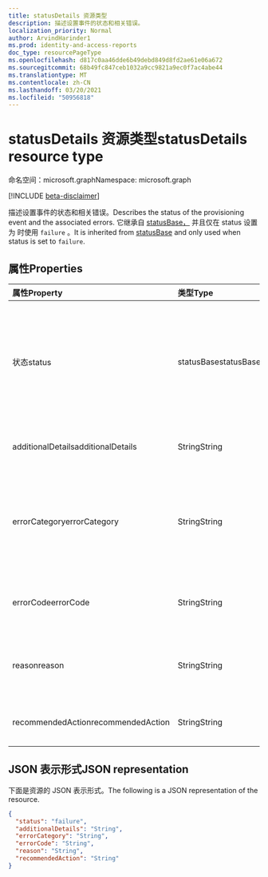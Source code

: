 ```yaml
---
title: statusDetails 资源类型
description: 描述设置事件的状态和相关错误。
localization_priority: Normal
author: ArvindHarinder1
ms.prod: identity-and-access-reports
doc_type: resourcePageType
ms.openlocfilehash: d817c0aa46dde6b49debd849d8fd2ae61e06a672
ms.sourcegitcommit: 68b49fc847ceb1032a9cc9821a9ec0f7ac4abe44
ms.translationtype: MT
ms.contentlocale: zh-CN
ms.lasthandoff: 03/20/2021
ms.locfileid: "50956818"
---
```

# <a name="statusdetails-resource-type"></a><span data-ttu-id="17789-103">statusDetails 资源类型</span><span class="sxs-lookup"><span data-stu-id="17789-103">statusDetails resource type</span></span>

<span data-ttu-id="17789-104">命名空间：microsoft.graph</span><span class="sxs-lookup"><span data-stu-id="17789-104">Namespace: microsoft.graph</span></span>

[!INCLUDE [beta-disclaimer](../../includes/beta-disclaimer.md)]

<span data-ttu-id="17789-105">描述设置事件的状态和相关错误。</span><span class="sxs-lookup"><span data-stu-id="17789-105">Describes the status of the provisioning event and the associated errors.</span></span> <span data-ttu-id="17789-106">它继承自 [statusBase，](/graph/api/resources/statusbase) 并且仅在 status 设置为 时使用 `failure` 。</span><span class="sxs-lookup"><span data-stu-id="17789-106">It is inherited from [statusBase](/graph/api/resources/statusbase) and only used when status is set to `failure`.</span></span>  

## <a name="properties"></a><span data-ttu-id="17789-107">属性</span><span class="sxs-lookup"><span data-stu-id="17789-107">Properties</span></span>

| <span data-ttu-id="17789-108">属性</span><span class="sxs-lookup"><span data-stu-id="17789-108">Property</span></span>     | <span data-ttu-id="17789-109">类型</span><span class="sxs-lookup"><span data-stu-id="17789-109">Type</span></span>        | <span data-ttu-id="17789-110">说明</span><span class="sxs-lookup"><span data-stu-id="17789-110">Description</span></span> |
|:-------------|:------------|:------------|
|<span data-ttu-id="17789-111">状态</span><span class="sxs-lookup"><span data-stu-id="17789-111">status</span></span>|<span data-ttu-id="17789-112">statusBase</span><span class="sxs-lookup"><span data-stu-id="17789-112">statusBase</span></span>|<span data-ttu-id="17789-113">可取值为：`success`、`warning`、`failure`、`skipped`、`unknownFutureValue`。</span><span class="sxs-lookup"><span data-stu-id="17789-113">Possible values are: `success`, `warning`, `failure`, `skipped`, `unknownFutureValue`.</span></span> <span data-ttu-id="17789-114">继承自 statusBase。</span><span class="sxs-lookup"><span data-stu-id="17789-114">Inherited from statusBase.</span></span>|
|<span data-ttu-id="17789-115">additionalDetails</span><span class="sxs-lookup"><span data-stu-id="17789-115">additionalDetails</span></span>|<span data-ttu-id="17789-116">String</span><span class="sxs-lookup"><span data-stu-id="17789-116">String</span></span>|<span data-ttu-id="17789-117">出现错误时的其他详细信息。</span><span class="sxs-lookup"><span data-stu-id="17789-117">Additional details in case of error.</span></span>|
|<span data-ttu-id="17789-118">errorCategory</span><span class="sxs-lookup"><span data-stu-id="17789-118">errorCategory</span></span>|<span data-ttu-id="17789-119">String</span><span class="sxs-lookup"><span data-stu-id="17789-119">String</span></span>|<span data-ttu-id="17789-120">对错误代码进行分类。</span><span class="sxs-lookup"><span data-stu-id="17789-120">Categorizes the error code.</span></span> <span data-ttu-id="17789-121">可取值为 `Failure`、`NonServiceFailure`、`Success`。</span><span class="sxs-lookup"><span data-stu-id="17789-121">Possible values are `Failure`, `NonServiceFailure`, `Success`.</span></span>|
|<span data-ttu-id="17789-122">errorCode</span><span class="sxs-lookup"><span data-stu-id="17789-122">errorCode</span></span>|<span data-ttu-id="17789-123">String</span><span class="sxs-lookup"><span data-stu-id="17789-123">String</span></span>|<span data-ttu-id="17789-124">发生任何错误时的唯一错误代码。</span><span class="sxs-lookup"><span data-stu-id="17789-124">Unique error code if any occurred.</span></span> [<span data-ttu-id="17789-125">了解更多</span><span class="sxs-lookup"><span data-stu-id="17789-125">Learn more</span></span>](https://docs.microsoft.com/azure/active-directory/reports-monitoring/concept-provisioning-logs#error-codes)|
|<span data-ttu-id="17789-126">reason</span><span class="sxs-lookup"><span data-stu-id="17789-126">reason</span></span>|<span data-ttu-id="17789-127">String</span><span class="sxs-lookup"><span data-stu-id="17789-127">String</span></span>|<span data-ttu-id="17789-128">总结状态并说明状态发生的原因。</span><span class="sxs-lookup"><span data-stu-id="17789-128">Summarizes the status and describes why the status happened.</span></span>|
|<span data-ttu-id="17789-129">recommendedAction</span><span class="sxs-lookup"><span data-stu-id="17789-129">recommendedAction</span></span>|<span data-ttu-id="17789-130">String</span><span class="sxs-lookup"><span data-stu-id="17789-130">String</span></span>|<span data-ttu-id="17789-131">提供相应错误的解决方法。</span><span class="sxs-lookup"><span data-stu-id="17789-131">Provides the resolution for the corresponding error.</span></span>|

## <a name="json-representation"></a><span data-ttu-id="17789-132">JSON 表示形式</span><span class="sxs-lookup"><span data-stu-id="17789-132">JSON representation</span></span>

<span data-ttu-id="17789-133">下面是资源的 JSON 表示形式。</span><span class="sxs-lookup"><span data-stu-id="17789-133">The following is a JSON representation of the resource.</span></span>

<!-- {
  "blockType": "resource",
  "optionalProperties": [

  ],
  "@odata.type": "microsoft.graph.statusDetails",
  "baseType": "microsoft.graph.statusBase"
}-->

```json
{
  "status": "failure",
  "additionalDetails": "String",
  "errorCategory": "String",
  "errorCode": "String",
  "reason": "String",
  "recommendedAction": "String"
}
```

<!-- uuid: 16cd6b66-4b1a-43a1-adaf-3a886856ed98
2019-02-04 14:57:30 UTC -->
<!-- {
  "type": "#page.annotation",
  "description": "statusDetails resource",
  "keywords": "",
  "section": "documentation",
  "tocPath": ""
}-->


